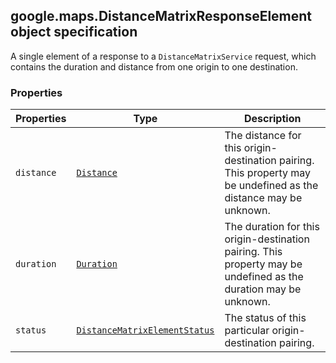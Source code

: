 <h2 id="DistanceMatrixResponseElement">
google.maps.DistanceMatrixResponseElement
object specification
</h2><p>A single element of a response to a <code>DistanceMatrixService</code> request, which contains the duration and distance from one origin to one destination.</p><h3>Properties</h3><table summary="interface DistanceMatrixResponseElement - Properties" width="100%">
<thead>
<tr><th>Properties</th>
<th>Type</th>
<th>Description</th>
</tr></thead>
<tbody>
<tr>
<td><code>distance</code></td>
<td><code><a href="#Distance">Distance</a></code></td>
<td>The distance for this origin-destination pairing. This property may be undefined as the distance may be unknown.</td>
</tr>
<tr>
<td><code>duration</code></td>
<td><code><a href="#Duration">Duration</a></code></td>
<td>The duration for this origin-destination pairing. This property may be undefined as the duration may be unknown.</td>
</tr>
<tr>
<td><code>status</code></td>
<td><code><a href="#DistanceMatrixElementStatus">DistanceMatrixElementStatus</a></code></td>
<td>The status of this particular origin-destination pairing.</td>
</tr>
</tbody>
</table>